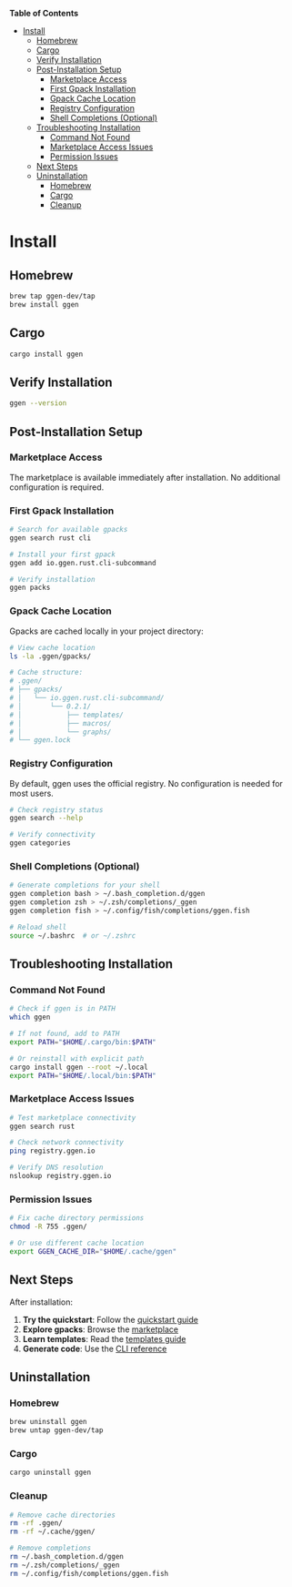 <!-- START doctoc generated TOC please keep comment here to allow auto update -->
<!-- DON'T EDIT THIS SECTION, INSTEAD RE-RUN doctoc TO UPDATE -->
**Table of Contents**

- [Install](#install)
  - [Homebrew](#homebrew)
  - [Cargo](#cargo)
  - [Verify Installation](#verify-installation)
  - [Post-Installation Setup](#post-installation-setup)
    - [Marketplace Access](#marketplace-access)
    - [First Gpack Installation](#first-gpack-installation)
    - [Gpack Cache Location](#gpack-cache-location)
    - [Registry Configuration](#registry-configuration)
    - [Shell Completions (Optional)](#shell-completions-optional)
  - [Troubleshooting Installation](#troubleshooting-installation)
    - [Command Not Found](#command-not-found)
    - [Marketplace Access Issues](#marketplace-access-issues)
    - [Permission Issues](#permission-issues)
  - [Next Steps](#next-steps)
  - [Uninstallation](#uninstallation)
    - [Homebrew](#homebrew-1)
    - [Cargo](#cargo-1)
    - [Cleanup](#cleanup)

<!-- END doctoc generated TOC please keep comment here to allow auto update -->

# Install

## Homebrew
```bash
brew tap ggen-dev/tap
brew install ggen
```

## Cargo

```bash
cargo install ggen
```

## Verify Installation

```bash
ggen --version
```

## Post-Installation Setup

### Marketplace Access

The marketplace is available immediately after installation. No additional configuration is required.

### First Gpack Installation

```bash
# Search for available gpacks
ggen search rust cli

# Install your first gpack
ggen add io.ggen.rust.cli-subcommand

# Verify installation
ggen packs
```

### Gpack Cache Location

Gpacks are cached locally in your project directory:

```bash
# View cache location
ls -la .ggen/gpacks/

# Cache structure:
# .ggen/
# ├── gpacks/
# │   └── io.ggen.rust.cli-subcommand/
# │       └── 0.2.1/
# │           ├── templates/
# │           ├── macros/
# │           └── graphs/
# └── ggen.lock
```

### Registry Configuration

By default, ggen uses the official registry. No configuration is needed for most users.

```bash
# Check registry status
ggen search --help

# Verify connectivity
ggen categories
```

### Shell Completions (Optional)

```bash
# Generate completions for your shell
ggen completion bash > ~/.bash_completion.d/ggen
ggen completion zsh > ~/.zsh/completions/_ggen
ggen completion fish > ~/.config/fish/completions/ggen.fish

# Reload shell
source ~/.bashrc  # or ~/.zshrc
```

## Troubleshooting Installation

### Command Not Found

```bash
# Check if ggen is in PATH
which ggen

# If not found, add to PATH
export PATH="$HOME/.cargo/bin:$PATH"

# Or reinstall with explicit path
cargo install ggen --root ~/.local
export PATH="$HOME/.local/bin:$PATH"
```

### Marketplace Access Issues

```bash
# Test marketplace connectivity
ggen search rust

# Check network connectivity
ping registry.ggen.io

# Verify DNS resolution
nslookup registry.ggen.io
```

### Permission Issues

```bash
# Fix cache directory permissions
chmod -R 755 .ggen/

# Or use different cache location
export GGEN_CACHE_DIR="$HOME/.cache/ggen"
```

## Next Steps

After installation:

1. **Try the quickstart**: Follow the [quickstart guide](quickstart.md)
2. **Explore gpacks**: Browse the [marketplace](marketplace.md)
3. **Learn templates**: Read the [templates guide](templates.md)
4. **Generate code**: Use the [CLI reference](cli.md)

## Uninstallation

### Homebrew
```bash
brew uninstall ggen
brew untap ggen-dev/tap
```

### Cargo
```bash
cargo uninstall ggen
```

### Cleanup
```bash
# Remove cache directories
rm -rf .ggen/
rm -rf ~/.cache/ggen/

# Remove completions
rm ~/.bash_completion.d/ggen
rm ~/.zsh/completions/_ggen
rm ~/.config/fish/completions/ggen.fish
```
